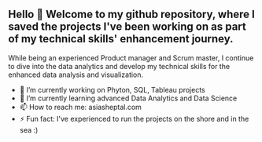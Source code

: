 ## Hello 👋 Welcome to my github repository, where I saved the projects I've been working on as part of my technical skills' enhancement journey.
While being an experienced Product manager and Scrum master, I continue to dive into the data analytics and develop my technical skills for the enhanced data analysis and visualization.
- 🔭 I’m currently working on Phyton, SQL, Tableau projects
- 🌱 I’m currently learning advanced Data Analytics and Data Science
- 📫 How to reach me: asiasheptal.com
- ⚡ Fun fact: I've experienced to run the projects on the shore and in the sea :)
